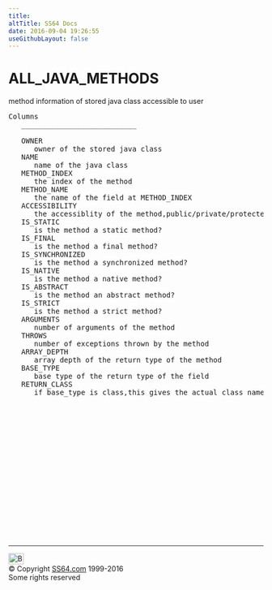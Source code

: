 ```yaml
---
title:
altTitle: SS64 Docs
date: 2016-09-04 19:26:55
useGithubLayout: false
---
```

<!-- #BeginLibraryItem "/Library/head_orad.lbi" --><!-- #EndLibraryItem --><h1>ALL_JAVA_METHODS </h1><p> method information of stored java class accessible to user </p> 
 
<pre>Columns
   ___________________________
 
   OWNER
      owner of the stored java class
   NAME
      name of the java class
   METHOD_INDEX
      the index of the method
   METHOD_NAME
      the name of the field at METHOD_INDEX
   ACCESSIBILITY
      the accessiblity of the method,public/private/protected/null(i.e. package)
   IS_STATIC
      is the method a static method?
   IS_FINAL
      is the method a final method?
   IS_SYNCHRONIZED
      is the method a synchronized method? 
   IS_NATIVE
      is the method a native method?
   IS_ABSTRACT
      is the method an abstract method?
   IS_STRICT
      is the method a strict method?
   ARGUMENTS
      number of arguments of the method
   THROWS
      number of exceptions thrown by the method
   ARRAY_DEPTH
      array depth of the return type of the method
   BASE_TYPE
      base type of the return type of the field
   RETURN_CLASS
      if base_type is class,this gives the actual class name of the return value

</pre><!-- #BeginLibraryItem "/Library/foot_orad.lbi" --><p>
<!-- oracle-footer -->
<ins class="adsbygoogle" style="display:inline-block;width:300px;height:250px" data-ad-client="ca-pub-6140977852749469" data-ad-slot="4275490898"></ins>
<script>
(adsbygoogle = window.adsbygoogle || []).push({});
</script></p>
<hr>
<div id="bl" class="footer"><a href="ALL_JAVA_METHODS.html#"><img src="../images/top.png" width="30" height="22" alt="Back to the Top"></a></div>
<div id="br" class="footer, tagline">© Copyright <a href="../index.html">SS64.com</a> 1999-2016<br>
Some rights reserved</div>
<!-- #EndLibraryItem -->

